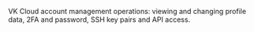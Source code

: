 VK Cloud account management operations: viewing and changing profile data, 2FA and password, SSH key pairs and API access.